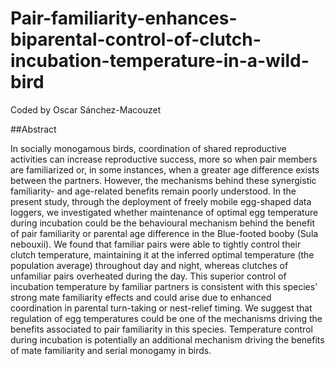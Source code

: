 # Pair-familiarity-enhances-biparental-control-of-clutch-incubation-temperature-in-a-wild-bird

Coded by Oscar Sánchez-Macouzet

##Abstract 

In socially monogamous birds, coordination of shared reproductive activities can increase reproductive success, more so when pair members are familiarized or, in some instances, when a greater age difference exists between the partners. However, the mechanisms behind these synergistic familiarity- and age-related benefits remain poorly understood. In the present study, through the deployment of freely mobile egg-shaped data loggers, we investigated whether maintenance of optimal egg temperature during incubation could be the behavioural mechanism behind the benefit of pair familiarity or parental age difference in the Blue-footed booby (Sula nebouxii). We found that familiar pairs were able to tightly control their clutch temperature, maintaining it at the inferred optimal temperature (the population average) throughout day and night, whereas clutches of unfamiliar pairs overheated during the day. This superior control of incubation temperature by familiar partners is consistent with this species’ strong mate familiarity effects and could arise due to enhanced coordination in parental turn-taking or nest-relief timing. We suggest that regulation of egg temperatures could be one of the mechanisms driving the benefits associated to pair familiarity in this species. Temperature control during incubation is potentially an additional mechanism driving the benefits of mate familiarity and serial monogamy in birds.
